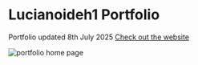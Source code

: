 # Lucianoideh1 Portfolio
Portfolio updated 8th July 2025
[Check out the website](https://lucianoideh1.github.io/)

![portfolio home page](./imgs/projcts/portfolio-readme2025.png)
